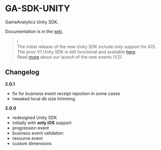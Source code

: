 # GA-SDK-UNITY
GameAnalytics Unity SDK.

Documentation is in the [wiki](https://github.com/GameAnalytics/GA-SDK-UNITY/wiki).


> :information_source:<br>
> The initial release of the new Unity SDK include only support for iOS.<br>
> The prior V1 Unity SDK is still functional and available [here](http://download.gameanalytics.com/unity/UnityWrapper.unitypackage).<br>
> Read [more](http://www.gameanalytics.com/update/) about our launch of the new events (V2).



Changelog
---------

**2.0.1**
* fix for business event receipt rejection in some cases
* tweaked local db size trimming

**2.0.0**
* redesigned Unity SDK 
* initially with **only iOS** support
* progression event
* business event validation
* resource event
* custom dimensions

